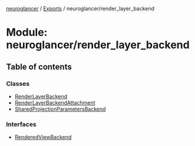[neuroglancer](../README.md) / [Exports](../modules.md) / neuroglancer/render\_layer\_backend

# Module: neuroglancer/render\_layer\_backend

## Table of contents

### Classes

- [RenderLayerBackend](../classes/neuroglancer_render_layer_backend.RenderLayerBackend.md)
- [RenderLayerBackendAttachment](../classes/neuroglancer_render_layer_backend.RenderLayerBackendAttachment.md)
- [SharedProjectionParametersBackend](../classes/neuroglancer_render_layer_backend.SharedProjectionParametersBackend.md)

### Interfaces

- [RenderedViewBackend](../interfaces/neuroglancer_render_layer_backend.RenderedViewBackend.md)
